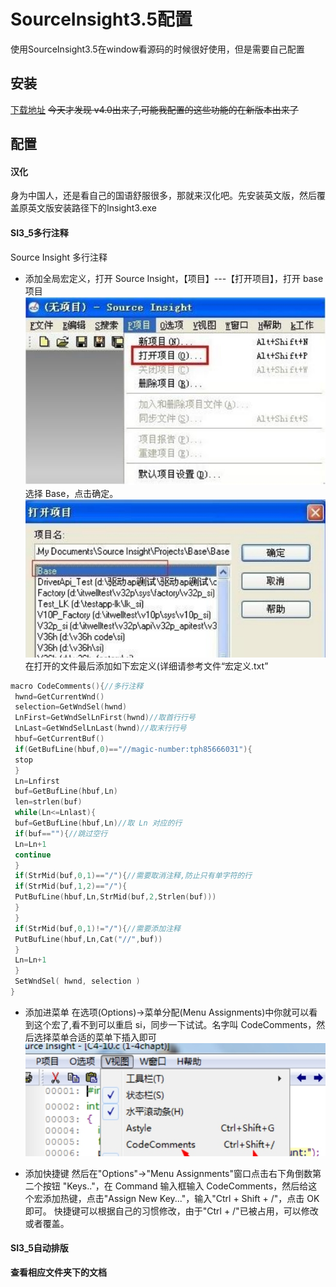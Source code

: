 # SourceInsight3.5配置
使用SourceInsight3.5在window看源码的时候很好使用，但是需要自己配置

## 安装
[下载地址](https://www.sourceinsight.com/download/)
~~今天才发现 v4.0出来了,可能我配置的这些功能的在新版本出来了~~

## 配置

#### 汉化
身为中国人，还是看自己的国语舒服很多，那就来汉化吧。先安装英文版，然后覆盖原英文版安装路径下的Insight3.exe

#### SI3_5多行注释
Source Insight  多行注释
* 添加全局宏定义，打开 Source Insight，【项目】---【打开项目】，打开 base 项目
![](./img/20170320-153132-001.jpg)
选择 Base，点击确定。
![](./img/20170320-153457-002.jpg)
在打开的文件最后添加如下宏定义(详细请参考文件“宏定义.txt”
```c++
macro CodeComments(){//多行注释
 hwnd=GetCurrentWnd()
 selection=GetWndSel(hwnd)
 LnFirst=GetWndSelLnFirst(hwnd)//取首行行号
 LnLast=GetWndSelLnLast(hwnd)//取末行行号
 hbuf=GetCurrentBuf()
 if(GetBufLine(hbuf,0)=="//magic-number:tph85666031"){
 stop
 }
 Ln=Lnfirst 
 buf=GetBufLine(hbuf,Ln)
 len=strlen(buf)
 while(Ln<=Lnlast){
 buf=GetBufLine(hbuf,Ln)//取 Ln 对应的行
 if(buf==""){//跳过空行
 Ln=Ln+1 
 continue
 }
 if(StrMid(buf,0,1)=="/"){//需要取消注释,防止只有单字符的行
 if(StrMid(buf,1,2)=="/"){
 PutBufLine(hbuf,Ln,StrMid(buf,2,Strlen(buf)))
 }
 }
 if(StrMid(buf,0,1)!="/"){//需要添加注释
 PutBufLine(hbuf,Ln,Cat("//",buf))
 }
 Ln=Ln+1
 }
 SetWndSel( hwnd, selection )
}
```

* 添加进菜单
在选项(Options)->菜单分配(Menu  Assignments)中你就可以看到这个宏了,看不到可以重启 si，同步一下试试。名字叫 CodeComments，然后选择菜单合适的菜单下插入即可
![](./img/20170320-153846-003.jpg)

* 添加快捷键
然后在"Options"->"Menu  Assignments"窗口点击右下角倒数第二个按钮
"Keys.."，在 Command 输入框输入 CodeComments，然后给这个宏添加热键，点击"Assign New Key..."，输入"Ctrl + Shift + /"，点击 OK 即可。
快捷键可以根据自己的习惯修改，由于"Ctrl + /"已被占用，可以修改或者覆盖。

#### SI3_5自动排版
**查看相应文件夹下的文档**
